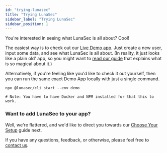 ```yaml
---
id: "trying-lunasec"
title: "Trying LunaSec"
sidebar_label: "Trying LunaSec"
sidebar_position: 1
---
```

<!--
  ~ Copyright by LunaSec (owned by Refinery Labs, Inc)
  ~
  ~ Licensed under the Creative Commons Attribution-ShareAlike 4.0 International
  ~ (the "License"); you may not use this file except in compliance with the
  ~ License. You may obtain a copy of the License at
  ~
  ~ https://creativecommons.org/licenses/by-sa/4.0/legalcode
  ~
  ~ See the License for the specific language governing permissions and
  ~ limitations under the License.
  ~
-->

You're interested in seeing what LunaSec is all about? Cool!

The easiest way is to check out our [Live Demo app](https://app.lunasec.dev). Just create a new user, input some data, 
and see what LunaSec is all about. (In reality, it just looks like a plain old' app, so you might want to 
[read our guide](https://www.lunasec.io/docs/pages/overview/demo-app/overview/) that explains what is so magical about 
it.)

Alternatively, if you're feeling like you'd like to check it out yourself, then you can run the same exact Demo App 
locally with just a single command.

```shell
npx @lunasec/cli start --env demo

# Note: You have to have Docker and NPM installed for that this to work.
```

### Want to add LunaSec to your app?

Well, we're flattered, and we'd like to direct you towards our [Choose Your Setup](./choose-your-setup.md) guide next.

If you have any questions, feedback, or otherwise, please feel free to [contact us](mailto:contact@lunasec.io).
